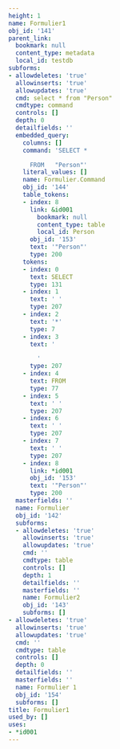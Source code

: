 ```yaml
---
height: 1
name: Formulier1
obj_id: '141'
parent_link:
  bookmark: null
  content_type: metadata
  local_id: testdb
subforms:
- allowdeletes: 'true'
  allowinserts: 'true'
  allowupdates: 'true'
  cmd: select * from "Person"
  cmdtype: command
  controls: []
  depth: 0
  detailfields: ''
  embedded_query:
    columns: []
    command: 'SELECT *

      FROM   "Person"'
    literal_values: []
    name: Formulier.Command
    obj_id: '144'
    table_tokens:
    - index: 8
      link: &id001
        bookmark: null
        content_type: table
        local_id: Person
      obj_id: '153'
      text: '"Person"'
      type: 200
    tokens:
    - index: 0
      text: SELECT
      type: 131
    - index: 1
      text: ' '
      type: 207
    - index: 2
      text: '*'
      type: 7
    - index: 3
      text: '

        '
      type: 207
    - index: 4
      text: FROM
      type: 77
    - index: 5
      text: ' '
      type: 207
    - index: 6
      text: ' '
      type: 207
    - index: 7
      text: ' '
      type: 207
    - index: 8
      link: *id001
      obj_id: '153'
      text: '"Person"'
      type: 200
  masterfields: ''
  name: Formulier
  obj_id: '142'
  subforms:
  - allowdeletes: 'true'
    allowinserts: 'true'
    allowupdates: 'true'
    cmd: ''
    cmdtype: table
    controls: []
    depth: 1
    detailfields: ''
    masterfields: ''
    name: Formulier2
    obj_id: '143'
    subforms: []
- allowdeletes: 'true'
  allowinserts: 'true'
  allowupdates: 'true'
  cmd: ''
  cmdtype: table
  controls: []
  depth: 0
  detailfields: ''
  masterfields: ''
  name: Formulier 1
  obj_id: '154'
  subforms: []
title: Formulier1
used_by: []
uses:
- *id001
---
```

